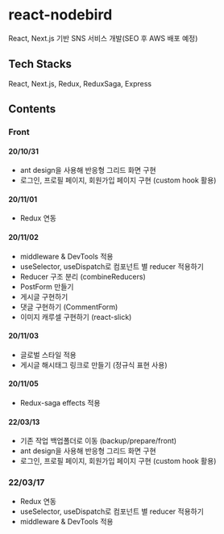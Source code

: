 # react-nodebird
React, Next.js 기반 SNS 서비스 개발(SEO 후 AWS 배포 예정)



## Tech Stacks
React, Next.js, Redux, ReduxSaga, Express



## Contents
### Front
#### 20/10/31
  - ant design을 사용해 반응형 그리드 화면 구현
  - 로그인, 프로필 페이지, 회원가입 페이지 구현 (custom hook 활용)
#### 20/11/01
  - Redux 연동
#### 20/11/02
  - middleware & DevTools 적용
  - useSelector, useDispatch로 컴포넌트 별 reducer 적용하기
  - Reducer 구조 분리 (combineReducers)
  - PostForm 만들기
  - 게시글 구현하기
  - 댓글 구현하기 (CommentForm)
  - 이미지 캐루셀 구현하기 (react-slick)
#### 20/11/03
  - 글로벌 스타일 적용
  - 게시글 해시태그 링크로 만들기 (정규식 표현 사용)
#### 20/11/05
  - Redux-saga effects 적용


#### 22/03/13
  - 기존 작업 백업폴더로 이동 (backup/prepare/front)
  - ant design을 사용해 반응형 그리드 화면 구현
  - 로그인, 프로필 페이지, 회원가입 페이지 구현 (custom hook 활용)

### 22/03/17
  - Redux 연동
  - useSelector, useDispatch로 컴포넌트 별 reducer 적용하기
  - middleware & DevTools 적용